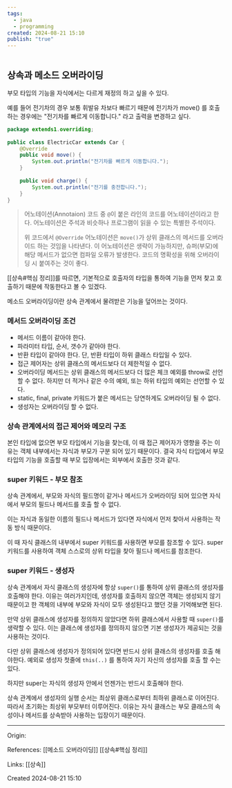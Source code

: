 ```yaml
---
tags:
  - java
  - programming
created: 2024-08-21 15:10
publish: "true"
---
```

```table-of-contents
```
## 상속과 메소드 오버라이딩
부모 타입의 기능을 자식에서는 다르게 재정의 하고 싶을 수 있다.

예를 들어 전기차의 경우 보통 휘발유 차보다 빠르기 때문에 전기차가 move() 를 호출하는 경우에는 "전기차를 빠르게 이동합니다." 라고 출력을 변경하고 싶다.

```java
package extends1.overriding;  
  
public class ElectricCar extends Car {  
    @Override  
    public void move() {  
        System.out.println("전기차를 빠르게 이동합니다.");  
    }  
  
    public void charge() {  
        System.out.println("전기를 충전합니다.");  
    }  
}
```

> 어노테이션(Annotaion)
> 코드 중 `@`이 붙은 라인의 코드를 어노테이션이라고 한다. 어노테이션은 주석과 비슷하나 프로그램이 읽을 수 있는 특별한 주석이다.
> 
> 위 코드에서 `@Override` 어노테이션은 `move()`가  상위 클래스의 메서드를 오버라이드 하는 것임을 나타낸다. 이 어노테이션은 생략이 가능하지만, 슈퍼(부모)에 해당 메서드가 없으면 컴파일 오류가 발생한다. 코드의 명확성을 위해 오버라이딩 시 붙여주는 것이 좋다.

[[상속#핵심 정리]]를 따르면, 기본적으로 호출자의 타입을 통하여 기능을 먼저 찾고 호출하기 때문에 작동한다고 볼 수 있겠다.


메소드 오버라이딩이란 상속 관계에서 물려받은 기능을 덮어쓰는 것이다.

### 메서드 오버라이딩 조건
- 메서드 이름이 같아야 한다.
- 파라미터 타입, 순서, 갯수가 같아야 한다.
- 반환 타입이 같아야 한다. 단, 반환 타입이 하위 클래스 타입일 수 있다.
- 접근 제어자는 상위 클래스의 메서드보다 더 제한적일 수 없다.
- 오버라이딩 메서드는 상위 클래스의 메서드보다 더 많은 체크 예외를 throw로 선언할 수 없다. 하지만 더 적거나 같은 수의 예외, 또는 하위 타입의 예외는 선언할 수 있다.
- static, final, private 키워드가 붙은 메서드는 당연하게도 오버라이딩 될 수 없다.
- 생성자는 오버라이딩 할 수 없다.

### 상속 관계에서의 접근 제어와 메모리 구조
본인 타입에 없으면 부모 타입에서 기능을 찾는데, 이 때 접근 제어자가 영향을 주는 이유는 객체 내부에서는 자식과 부모가 구분 되어 있기 때문이다. 결국 자식 타입에서 부모 타입의 기능을 호출할 때 부모 입장에서는 외부에서 호출한 것과 같다.

### super 키워드 - 부모 참조
상속 관계에서, 부모와 자식의 필드명이 같거나 메서드가 오버라이딩 되어 있으면 자식에서 부모의 필드나 메서드를 호출 할 수 없다.

이는 자식과 동일한 이름의 필드나 메서드가 있다면 자식에서 먼저 찾아서 사용하는 작동 방식 때문이다.

이 때 자식 클래스의 내부에서 super 키워드를 사용하면 부모를 참조할 수 있다. super 키워드를 사용하여 객체 스스로의 상위 타입을 찾아 필드나 메서드를 참조한다.

### super 키워드 - 생성자
상속 관계에서 자식 클래스의 생성자에 항상 `super()`를 통하여 상위 클래스의 생성자를 호출해야 한다. 이유는 여러가지인데, 생성자를 호출하지 않으면 객체는 생성되지 않기 때문이고 한 객체의 내부에 부모와 자식이 모두 생성된다고 했던 것을 기억해보면 된다.

만약 상위 클래스에 생성자를 정의하지 않았다면 하위 클래스에서 사용할 때 `super()`를 생략할 수 있다. 이는 클래스에 생성자를 정의하지 않으면 기본 생성자가 제공되는 것을 사용하는 것이다.

다만 상위 클래스에 생성자가 정의되어 있다면 반드시 상위 클래스의 생성자를 호출 해야한다.
예외로 생성자 첫줄에 `this(..)` 를 통하여 자기 자신의 생성자를 호출 할 수는 있다. 

하지만 super는 자식의 생성자 안에서 언젠가는 반드시 호출해야 한다.

상속 관계에서 생성자의 실행 순서는 최상위 클래스로부터 최하위 클래스로 이어진다. 따라서 초기화는 최상위 부모부터 이루어진다. 이유는 자식 클래스는 부모 클래스의 속성이나 메서드를 상속받아 사용하는 입장이기 때문이다.

---
Origin: 

References: [[메소드 오버라이딩]]  [[상속#핵심 정리]]

Links: [[상속]]

Created 2024-08-21 15:10